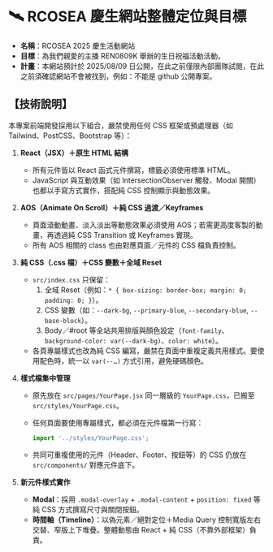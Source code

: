# 🛰️ **RCOSEA 慶生網站整體定位與目標**

* **名稱**：RCOSEA 2025 慶生活動網站
* **目標**：為我們親愛的主播 REN0809K 舉辦的生日祝福活動活動。
* **計畫**：本網站預計於 2025/08/09 日公開，在此之前僅限內部團隊試閱，在此之前須確認網站不會被找到，例如：不能是 github 公開專案。

## 【技術說明】

本專案前端開發採用以下組合，嚴禁使用任何 CSS 框架或預處理器（如 Tailwind、PostCSS、Bootstrap 等）：

1. **React（JSX）＋原生 HTML 結構**

   * 所有元件皆以 React 函式元件撰寫，標籤必須使用標準 HTML。
   * JavaScript 與互動效果（如 IntersectionObserver 觸發、Modal 開關）也都以手寫方式實作，搭配純 CSS 控制顯示與動態效果。

2. **AOS（Animate On Scroll）＋純 CSS 過渡／Keyframes**

   * 頁面滾動動畫、淡入淡出等動態效果必須使用 AOS；若需更高度客製的動畫，再透過純 CSS Transition 或 Keyframes 實現。
   * 所有 AOS 相關的 class 也由對應頁面／元件的 CSS 檔負責控制。

3. **純 CSS（.css 檔）＋CSS 變數＋全域 Reset**

   * `src/index.css` 只保留：
     1. 全域 Reset（例如：`* { box-sizing: border-box; margin: 0; padding: 0; }`）。
     2. CSS 變數（如：`--dark-bg`, `--primary-blue`, `--secondary-blue`, `--base-block`）。
     3. Body／#root 等全站共用排版與顏色設定（`font-family`、`background-color: var(--dark-bg)`、`color: white`）。
   * 各頁專屬樣式也改為純 CSS 編寫，嚴禁在頁面中重複定義共用樣式。要使用配色時，統一以 `var(--…)` 方式引用，避免硬碼顏色。

4. **樣式檔集中管理**

   * 原先放在 `src/pages/YourPage.jsx` 同一層級的 `YourPage.css`，已搬至 `src/styles/YourPage.css`。
   * 任何頁面要使用專屬樣式，都必須在元件檔第一行寫：

     ```js
     import '../styles/YourPage.css';
     ```
   * 共同可重複使用的元件（Header、Footer、按鈕等）的 CSS 仍放在 `src/components/` 對應元件底下。

5. **新元件樣式實作**

   * **Modal**：採用 `.modal-overlay` + `.modal-content` + `position: fixed` 等純 CSS 方式撰寫尺寸與關閉按鈕。
   * **時間軸（Timeline）**：以偽元素／絕對定位＋Media Query 控制寬版左右交替、窄版上下堆疊。整體動態由 React + 純 CSS（不靠外部框架）負責。
